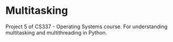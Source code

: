 # Multitasking
Project 5 of CS337 - Operating Systems course. For understanding multitasking and multithreading in Python.
